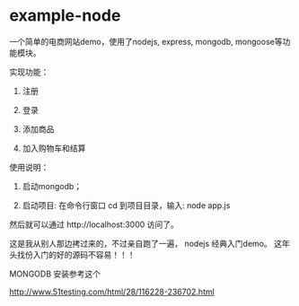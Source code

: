 # example-node
一个简单的电商网站demo，使用了nodejs, express, mongodb, mongoose等功能模块。

实现功能：

1. 注册
 
2. 登录

3. 添加商品

4. 加入购物车和结算

使用说明：

1. 启动mongodb；

2. 启动项目: 在命令行窗口 cd 到项目目录，输入: node app.js

然后就可以通过 http://localhost:3000 访问了。

这是我从别人那边拷过来的，不过亲自跑了一遍， nodejs 经典入门demo。
这年头找份入门的好的源码不容易！！！


MONGODB 安装参考这个

http://www.51testing.com/html/28/116228-236702.html



